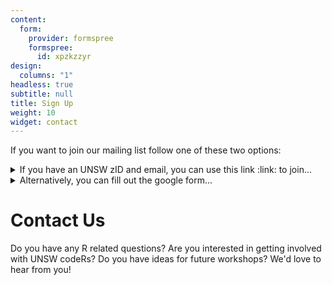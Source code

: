 ```yaml
---
content:
  form:
    provider: formspree
    formspree:
      id: xpzkzzyr
design:
  columns: "1"
headless: true
subtitle: null
title: Sign Up
weight: 10
widget: contact
---
```


If you want to join our mailing list follow one of these two options:

<details>
  <summary>If you have an UNSW zID and email, you can use this link :link: to join... </summary>
  
[Join the UNSW codeRs mailing group in Outlook :link:](https://outlook.office365.com/owa/coders.list@groups.unsw.edu.au/groupsubscription.ashx?action=join&source=Outlook&guid=203fef3f-9e64-4ee6-a32c-fd24805c80c5).

</details>

<details>
  <summary>Alternatively, you can fill out the google form... </summary>

Please fill out the google form if you wish to sign up and receive updates, resources, and notifications about recent and upcoming events. 

<iframe src="https://docs.google.com/forms/d/e/1FAIpQLSeeNPxDL0eoZYpBgYN0kXMbnWxK1ZFbdYFi-yO21DxjgUlfbw/viewform?embedded=true" width="900" height="1600" frameborder="0" marginheight="0" marginwidth="0">Loading…</iframe>


</details>

# Contact Us

Do you have any R related questions? Are you interested in getting involved with UNSW codeRs? Do you have ideas for future workshops? We'd love to hear from you! 
